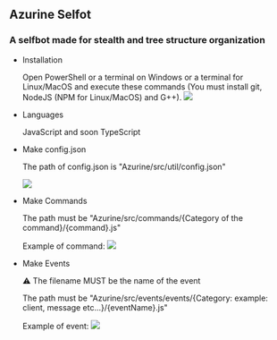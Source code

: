 ## Azurine Selfot

### A selfbot made for stealth and tree structure organization

- Installation
    
    Open PowerShell or a terminal on Windows or a terminal for Linux/MacOS and execute these commands (You must install git, NodeJS (NPM for Linux/MacOS) and G++).
    ![](https://cdn.discordapp.com/attachments/879450736243642429/960241896175841410/installation.png)
    
- Languages

    JavaScript and soon TypeScript

- Make config.json
  
  The path of config.json is "Azurine/src/util/config.json"
  
  ![](https://cdn.discordapp.com/attachments/879450736243642429/960237548473565274/makeConfig.png)

- Make Commands

    The path must be "Azurine/src/commands/{Category of the command}/{command}.js"

    Example of command:
      ![](https://cdn.discordapp.com/attachments/903002196013101056/955861860148736050/makeCommand.png)

- Make Events

    ⚠️ The filename MUST be the name of the event
    
    The path must be "Azurine/src/events/events/{Category: example: client, message etc...}/{eventName}.js"
    
    Example of event:
      ![](https://cdn.discordapp.com/attachments/903002196013101056/955863549429809252/makeEvents.png)
